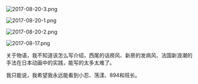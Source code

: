 ![2017-08-20-3.png](https://i.yusa.me/4OSY16Dzwzq1.png)

![2017-08-20-1.png](https://i.yusa.me/WAIrdJR9BgnD.png)

![2017-08-20-2.png](https://i.yusa.me/XKT4AWdaB1pB.png)

![2017-08-17.png](https://i.yusa.me/OzIAzApxgDRM.png)

关于物语，我不知道该怎么写介绍，西尾的话痨风、新房的发病风、法国新浪潮的手法在日本动画中的实践，能写的太多太难了。

我只能说，我希望我永远能看到小忍、荡漾、894和班长。